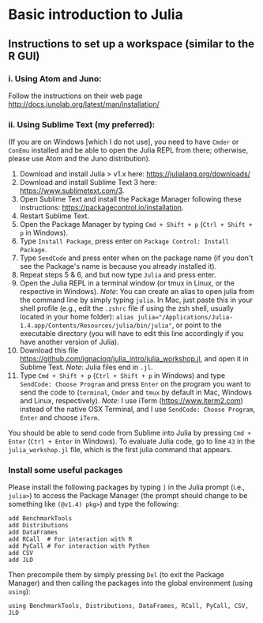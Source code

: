 # Basic introduction to Julia

## Instructions to set up a workspace (similar to the R GUI)

### i. Using Atom and Juno:

Follow the instructions on their web page http://docs.junolab.org/latest/man/installation/


### ii. Using Sublime Text (my preferred):

(If you are on Windows [which I do not use], you need to have `Cmder` or `ConEmu` installed and be able to open the Julia REPL from there; otherwise, please use Atom and the Juno distribution).

1. Download and install Julia > v1.x here: https://julialang.org/downloads/
2. Download and install Sublime Text 3 here: https://www.sublimetext.com/3.
3. Open Sublime Text and install the Package Manager following these instructions: https://packagecontrol.io/installation.
4. Restart Sublime Text.
5. Open the Package Manager by typing `Cmd + Shift + p` (`Ctrl + Shift + p` in Windows).
6. Type `Install Package`, press enter on `Package Control: Install Package`.
7. Type `SendCode` and press enter when on the package name (if you don't see the Package's name is because you already installed it).
8. Repeat steps 5 & 6, and but now type `Julia` and press enter.
11. Open the Julia REPL in a terminal window (or tmux in Linux, or the respective in Windows). _Note_: You can create an alias to open julia from the command line by simply typing `julia`. In Mac, just paste this in your shell profile (e.g., edit the `.zshrc` file if using the zsh shell, usually located in your home folder): `alias julia="/Applications/Julia-1.4.app/Contents/Resources/julia/bin/julia"`, or point to the executable directory (you will have to edit this line accordingly if you have another version of Julia).
12. Download this file https://github.com/ignacioq/julia_intro/julia_workshop.jl, and open it in Sublime Text. _Note_: Julia files end in `.jl`.
13. Type `Cmd + Shift + p` (`Ctrl + Shift + p` in Windows) and type `SendCode: Choose Program` and press `Enter` on the program you want to send the code to (`terminal`, `Cmder` and `tmux` by default in Mac, Windows and Linux, respectively). _Note_: I use iTerm (https://www.iterm2.com) instead of the native OSX Terminal, and I use `SendCode: Choose Program`, `Enter` and choose `iTerm`.

You should be able to send code from Sublime into Julia by pressing `Cmd + Enter` (`Ctrl + Enter` in Windows). To evaluate Julia code, go to line `43` in the `julia_workshop.jl` file, which is the first julia command that appears.



### Install some useful packages

Please install the following packages by typing `]` in the Julia prompt (i.e., `julia>`) to access the Package Manager (the prompt should change to be something like `(@v1.4) pkg>`) and type the following:
```
add BenchmarkTools
add Distributions
add DataFrames
add RCall  # For interaction with R
add PyCall # For interaction with Python
add CSV
add JLD
```
Then precompile them by simply pressing `Del` (to exit the Package Manager) and then calling the packages into the global environment (using `using`): 
```
using BenchmarkTools, Distributions, DataFrames, RCall, PyCall, CSV, JLD
```
